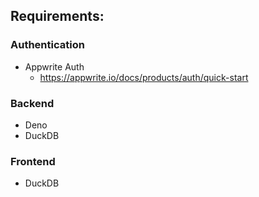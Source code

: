 ## Requirements:

### Authentication
- Appwrite Auth
    - https://appwrite.io/docs/products/auth/quick-start

### Backend
- Deno
- DuckDB

### Frontend
- DuckDB